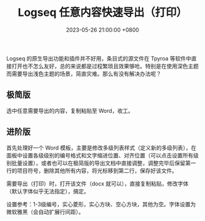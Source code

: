 ﻿---
layout: post
title: "Logseq 任意内容快速导出（打印） "
date: 2023-05-26 21:00:00 +0800
categories: 工具二三
tags:
    - Logseq
---



Logseq 的原生导出功能和插件并不好用，条目式的源文件在 Tpyroa 等软件中直接打开也不怎么友好，总的来说都是过程繁琐且效果够呛。特别是在使用深色主题而需要导出浅色主题的场景，简直灾难。那么有没有解决办法呢？<!-- more -->

## 极简版

选中任意需要导出的内容，复制粘贴至 Word，收工。

## 进阶版

首先处理好一个 Word 模板，主要是修改多级列表样式（定义新的多级列表），在面板中设置各级级别的编号格式和文字缩进位置、对齐位置（可以点击设置所有级别批量设置），或者也可以在极简版的导出文档中直接调整，调整完毕后保留第一行的项目符号，删除其他所有内容，将光标移到第二行，保存好该文件。

需要导出（打印）时，打开该文件（docx 就可以），直接复制粘贴，修改字体（默认字体似乎无法指定），搞定。

设置参考：1-3级编号，实心菱形，实心方块、空心方块，其他为空。字体设置为微软雅黑（会自动扩展行间距）。